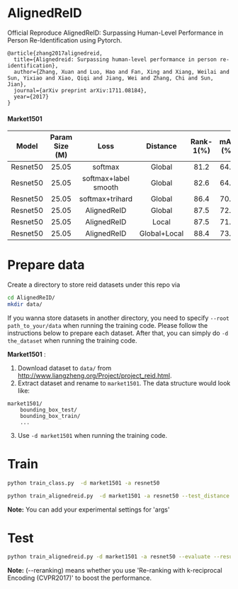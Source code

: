 # AlignedReID
Official Reproduce AlignedReID: Surpassing Human-Level Performance in Person Re-Identification using Pytorch.

```
@article{zhang2017alignedreid,
  title={Alignedreid: Surpassing human-level performance in person re-identification},
  author={Zhang, Xuan and Luo, Hao and Fan, Xing and Xiang, Weilai and Sun, Yixiao and Xiao, Qiqi and Jiang, Wei and Zhang, Chi and Sun, Jian},
  journal={arXiv preprint arXiv:1711.08184},
  year={2017}
}
```

#### Market1501
| Model | Param Size (M) | Loss | Distance |Rank-1(%) | mAP (%) | RK:Rank-1(%) | RK:mAP (%) | 
| --- | :---: | :---: | :---: | :---: | :---: | :---: | :---: |
| Resnet50 | 25.05 | softmax                    | Global |81.2 | 64.2 |83.4|76.4|
| Resnet50 | 25.05 | softmax+label smooth       | Global |82.6 | 64.4 |84.0|76.8|
| Resnet50 | 25.05 | softmax+trihard            | Global |86.4 | 70.9 |88.5|83.3|
| Resnet50 | 25.05 | AlignedReID                | Global |87.5 | 72.5 |89.0|84.7|
| Resnet50 | 25.05 | AlignedReID                | Local  |87.5 | 71.9 |89.6|84.9|
| Resnet50 | 25.05 | AlignedReID                | Global+Local  |88.4 | 73.2 |90.2|85.5|


# Prepare data
Create a directory to store reid datasets under this repo via
```bash
cd AlignedReID/
mkdir data/
```

If you wanna store datasets in another directory, you need to specify `--root path_to_your/data` when running the training code. Please follow the instructions below to prepare each dataset. After that, you can simply do `-d the_dataset` when running the training code. 

**Market1501** :
1. Download dataset to `data/` from http://www.liangzheng.org/Project/project_reid.html.
2. Extract dataset and rename to `market1501`. The data structure would look like:
```
market1501/
    bounding_box_test/
    bounding_box_train/
    ...
```
3. Use `-d market1501` when running the training code.

# Train
```bash
python train_class.py  -d market1501 -a resnet50 
```
```bash
python train_alignedreid.py  -d market1501 -a resnet50 --test_distance global_local
```

**Note:** You can add your experimental settings for 'args'
# Test
```bash
python train_alignedreid.py -d market1501 -a resnet50 --evaluate --resume saved-models/best_model.pth.tar --save-dir log/resnet50-market1501 --test_distance global_local (--reranking)
```

**Note:** (--reranking) means whether you use 'Re-ranking with k-reciprocal Encoding (CVPR2017)' to boost the performance.
